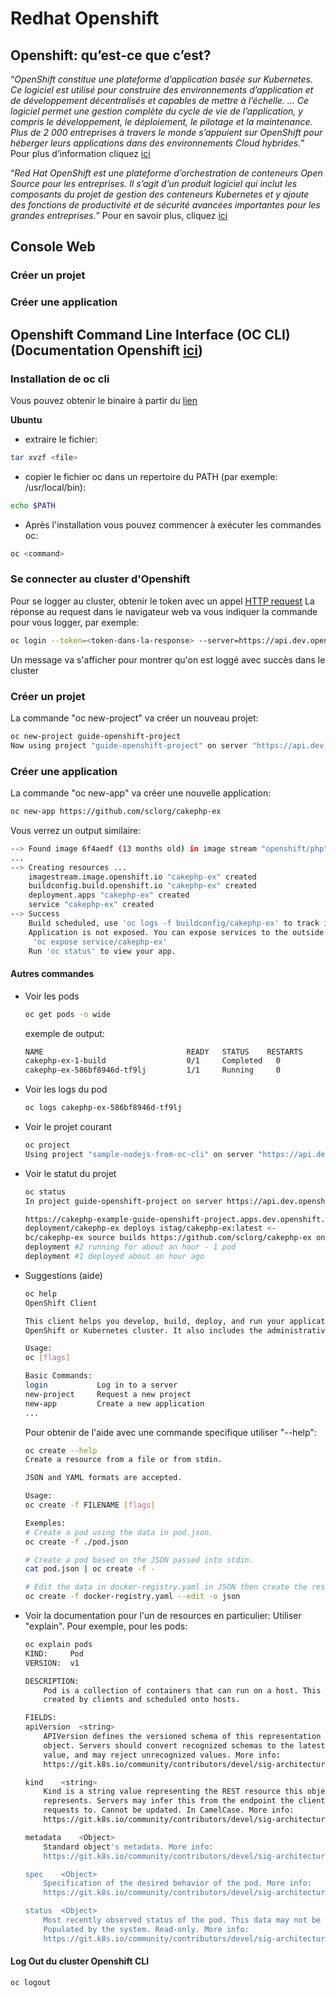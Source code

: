 # Redhat Openshift

## Openshift: qu’est-ce que c’est?

“*OpenShift constitue une plateforme d’application basée sur Kubernetes. Ce logiciel est utilisé pour construire des environnements d’application et de développement décentralisés et capables de mettre à l’échelle.
...
Ce logiciel permet une gestion complète du cycle de vie de l’application, y compris le développement, le déploiement, le pilotage et la maintenance. Plus de 2 000 entreprises à travers le monde s’appuient sur OpenShift pour héberger leurs applications dans des environnements Cloud hybrides.*”
Pour plus d’information cliquez [ici](https://www.ionos.fr/digitalguide/serveur/know-how/openshift-quest-ce-que-cest/)

“*Red Hat OpenShift est une plateforme d’orchestration de conteneurs Open Source pour les entreprises. Il s’agit d’un produit logiciel qui inclut les composants du projet de gestion des conteneurs Kubernetes et y ajoute des fonctions de productivité et de sécurité avancées importantes pour les grandes entreprises.*”
Pour en savoir plus, cliquez [ici](https://www.redhat.com/fr/topics/containers/red-hat-openshift-kubernetes)

## Console Web
### Créer un projet
### Créer une application

## Openshift Command Line Interface (OC CLI) (Documentation Openshift [ici](https://docs.openshift.com/container-platform/4.8/cli_reference/openshift_cli/getting-started-cli.html))
### Installation de oc cli

Vous pouvez obtenir le binaire à partir du [lien](https://downloads-openshift-console.apps.dev.openshift.cqen.ca/)

**Ubuntu**
- extraire le fichier:
```bash
tar xvzf <file>
```
- copier le fichier oc dans un repertoire du PATH (par exemple: /usr/local/bin):
```bash
echo $PATH
```
- Après l'installation vous pouvez commencer à exécuter les commandes oc:
```bash
oc <command>
```
### Se connecter au cluster d'Openshift
Pour se logger au cluster, obtenir le token avec un appel [HTTP request](https://oauth-openshift.apps.dev.openshift.cqen.ca/oauth/token/request
)
La réponse au request dans le navigateur web va vous indiquer la commande pour vous logger, par exemple:
```bash
oc login --token=<token-dans-la-response> --server=https://api.dev.openshift.cqen.ca:6443
```
Un message va s'afficher pour montrer qu'on est loggé avec succès dans le cluster
### Créer un projet
La commande "oc new-project" va créer un nouveau projet:
```bash
oc new-project guide-openshift-project
Now using project "guide-openshift-project" on server "https://api.dev.openshift.cqen.ca:6443".
```
### Créer une application
La commande "oc new-app" va créer une nouvelle application:
```bash
oc new-app https://github.com/sclorg/cakephp-ex
```
Vous verrez un output similaire:
```bash
--> Found image 6f4aedf (13 months old) in image stream "openshift/php" under tag "7.4-ubi8" for "php"
...
--> Creating resources ...
    imagestream.image.openshift.io "cakephp-ex" created
    buildconfig.build.openshift.io "cakephp-ex" created
    deployment.apps "cakephp-ex" created
    service "cakephp-ex" created
--> Success
    Build scheduled, use 'oc logs -f buildconfig/cakephp-ex' to track its progress.
    Application is not exposed. You can expose services to the outside world by executing one or more of the commands below:
     'oc expose service/cakephp-ex' 
    Run 'oc status' to view your app.
```
#### Autres commandes
- Voir les pods
    ```bash
    oc get pods -o wide
    ```
    exemple de output:
    ```bash
    NAME                                READY   STATUS    RESTARTS     AGE     IP               NODE                                        NOMINATED NODE   READINESS GATES
    cakephp-ex-1-build                  0/1     Completed   0          23m     10.128.7.33    ip-10-2-8-154.ca-central-1.compute.internal     <none>           <none>
    cakephp-ex-586bf8946d-tf9lj         1/1     Running     0          21m     10.129.4.93    ip-10-2-105-25.ca-central-1.compute.internal    <none>           <none>
    ```    
- Voir les logs du pod
    ```bash
    oc logs cakephp-ex-586bf8946d-tf9lj
    ```
- Voir le projet courant
    ```bash
    oc project
    Using project "sample-nodejs-from-oc-cli" on server "https://api.dev.openshift.cqen.ca:6443".
    ```
- Voir le statut du projet
    ```bash
    oc status
    In project guide-openshift-project on server https://api.dev.openshift.cqen.ca:6443

    https://cakephp-example-guide-openshift-project.apps.dev.openshift.cqen.ca to pod port 8080-tcp (svc/cakephp-ex)
    deployment/cakephp-ex deploys istag/cakephp-ex:latest <-
    bc/cakephp-ex source builds https://github.com/sclorg/cakephp-ex on openshift/php:7.4-ubi8 
    deployment #2 running for about an hour - 1 pod
    deployment #1 deployed about an hour ago
    ```

- Suggestions (aide)
    ```bash
    oc help
    OpenShift Client

    This client helps you develop, build, deploy, and run your applications on any
    OpenShift or Kubernetes cluster. It also includes the administrative commands for managing a cluster under the 'adm' subcommand.

    Usage:
    oc [flags]

    Basic Commands:
    login           Log in to a server
    new-project     Request a new project
    new-app         Create a new application
    ...
    ```
    Pour obtenir de l'aide avec une commande specifique utiliser "--help":
    ```bash
    oc create --help
    Create a resource from a file or from stdin.

    JSON and YAML formats are accepted.

    Usage:
    oc create -f FILENAME [flags]

    Exemples:
    # Create a pod using the data in pod.json.
    oc create -f ./pod.json
    
    # Create a pod based on the JSON passed into stdin.
    cat pod.json | oc create -f -
    
    # Edit the data in docker-registry.yaml in JSON then create the resource using the edited data.
    oc create -f docker-registry.yaml --edit -o json    
    ```
- Voir la documentation pour l'un de resources en particulier: Utiliser "explain". Pour exemple, pour les pods:
    ```bash
    oc explain pods
    KIND:     Pod
    VERSION:  v1

    DESCRIPTION:
        Pod is a collection of containers that can run on a host. This resource is
        created by clients and scheduled onto hosts.

    FIELDS:
    apiVersion	<string>
        APIVersion defines the versioned schema of this representation of an
        object. Servers should convert recognized schemas to the latest internal
        value, and may reject unrecognized values. More info:
        https://git.k8s.io/community/contributors/devel/sig-architecture/api-conventions.md#resources

    kind	<string>
        Kind is a string value representing the REST resource this object
        represents. Servers may infer this from the endpoint the client submits
        requests to. Cannot be updated. In CamelCase. More info:
        https://git.k8s.io/community/contributors/devel/sig-architecture/api-conventions.md#types-kinds

    metadata	<Object>
        Standard object's metadata. More info:
        https://git.k8s.io/community/contributors/devel/sig-architecture/api-conventions.md#metadata

    spec	<Object>
        Specification of the desired behavior of the pod. More info:
        https://git.k8s.io/community/contributors/devel/sig-architecture/api-conventions.md#spec-and-status

    status	<Object>
        Most recently observed status of the pod. This data may not be up to date.
        Populated by the system. Read-only. More info:
        https://git.k8s.io/community/contributors/devel/sig-architecture/api-conventions.md#spec-and-status
    ```

#### Log Out du cluster Openshift CLI
```bash
oc logout
```